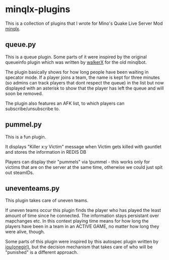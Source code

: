# minqlx-plugins
This is a collection of plugins that I wrote for Mino's Quake Live Server Mod [minqlx](https://github.com/MinoMino/minqlx). 

## queue.py
This is a queue plugin. Some parts of it were inspired by the original queueinfo plugin which was
written by [walkerX](https://github.com/WalkerY/minqlbot-plugins/tree/queueinfo/plugins) for the old minqlbot.

The plugin basically shows for how long people have been waiting in specator
mode. If a player joins a team, the name is kept for three minutes (so admins
can track players that dont respect the queue) in the list but now displayed
with an asterisk to show that the player has left the queue and will soon be
removed.

The plugin also features an AFK list, to which players can 
subscribe/unsubscribe to.

## pummel.py
This is a fun plugin.

It displays "Killer x:y Victim" message when Victim gets killed with gauntlet
and stores the information in REDIS DB

Players can display their "pummels" via !pummel - this works only for victims
that are on the server at the same time, otherwise we could just spit out
steamIDs.

## uneventeams.py
This plugin takes care of uneven teams.

If uneven teams occur this plugin finds the player who has played the least amount of time since he connected. The information stays persistant over mapchanges etc. In this context playing time means for how long the players have been in a team in an ACTIVE GAME, no matter how long they were alive, though.

Some parts of this plugin were inspired by this autospec plugin written by [iou(onegirl)](https://github.com/dsverdlo/minqlx-plugins/blob/master/autospec.py), but the decision mechanism that takes care of who will be "punished" is a different approach.
